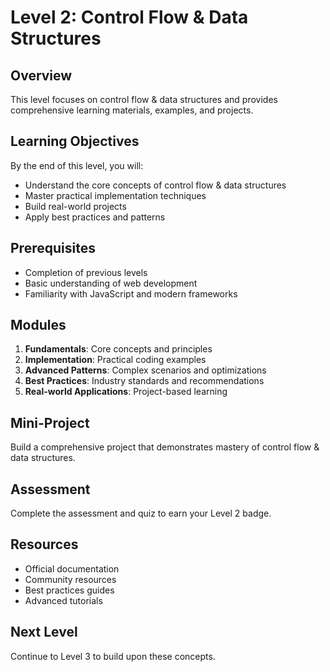 # Level 2: Control Flow & Data Structures

## Overview
This level focuses on control flow & data structures and provides comprehensive learning materials, examples, and projects.

## Learning Objectives
By the end of this level, you will:
- Understand the core concepts of control flow & data structures
- Master practical implementation techniques
- Build real-world projects
- Apply best practices and patterns

## Prerequisites
- Completion of previous levels
- Basic understanding of web development
- Familiarity with JavaScript and modern frameworks

## Modules
1. **Fundamentals**: Core concepts and principles
2. **Implementation**: Practical coding examples
3. **Advanced Patterns**: Complex scenarios and optimizations
4. **Best Practices**: Industry standards and recommendations
5. **Real-world Applications**: Project-based learning

## Mini-Project
Build a comprehensive project that demonstrates mastery of control flow & data structures.

## Assessment
Complete the assessment and quiz to earn your Level 2 badge.

## Resources
- Official documentation
- Community resources
- Best practices guides
- Advanced tutorials

## Next Level
Continue to Level 3 to build upon these concepts.
